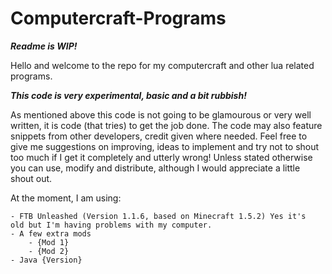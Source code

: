 Computercraft-Programs
======================
***Readme is WIP!***

Hello and welcome to the repo for my computercraft and other lua related programs.

***This code is very experimental, basic and a bit rubbish!***

As mentioned above this code is not going to be glamourous or very well written, it is code (that tries) to get the job done. The code may also feature snippets from other developers, credit given where needed. Feel free to give me suggestions on improving, ideas to implement and try not to shout too much if I get it completely and utterly wrong!
Unless stated otherwise you can use, modify and distribute, although I would appreciate a little shout out.

At the moment, I am using:

	- FTB Unleashed (Version 1.1.6, based on Minecraft 1.5.2) Yes it's 																		old but I'm having problems with my computer.
	- A few extra mods
		- {Mod 1}
		- {Mod 2}
	- Java {Version}